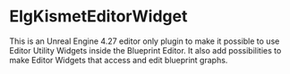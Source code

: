 # ElgKismetEditorWidget
 This is an Unreal Engine 4.27 editor only plugin to make it possible to use Editor Utility Widgets inside the Blueprint Editor.  It also add possibilities to make Editor Widgets that access and edit blueprint graphs.
